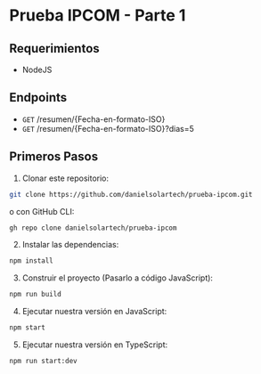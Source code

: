 # Prueba IPCOM - Parte 1

## Requerimientos
-   NodeJS

## Endpoints
-   `GET` /resumen/{Fecha-en-formato-ISO}
-   `GET` /resumen/{Fecha-en-formato-ISO}?dias=5

## Primeros Pasos
1. Clonar este repositorio:
```sh
git clone https://github.com/danielsolartech/prueba-ipcom.git
```
o con GitHub CLI:
```sh
gh repo clone danielsolartech/prueba-ipcom
```

2. Instalar las dependencias:
```sh
npm install
```

3. Construir el proyecto (Pasarlo a código JavaScript):
```sh
npm run build
```

4. Ejecutar nuestra versión en JavaScript:
```sh
npm start
```

5. Ejecutar nuestra versión en TypeScript:
```sh
npm run start:dev
```
